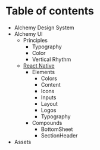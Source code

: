 # Table of contents

* Alchemy Design System
* Alchemy UI
  * Principles
    * Typography
    * Color
    * Vertical Rhythm
  * [React Native](alchemy-ui/react-native/README.md)
    * Elements
      * Colors
      * Content
      * Icons
      * Inputs
      * Layout
      * Logos
      * Typography
    * Compounds
      * BottomSheet
      * SectionHeader
* Assets

